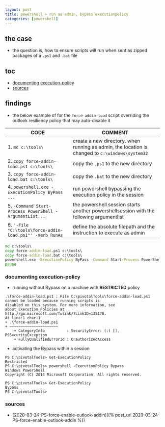 ```yaml
---
layout: post
title: powershell > run as admin, bypass executionpolicy
categories: [powershell]
---
```

## the case	
* the question is, how to ensure scripts will run when sent as zipped packages of a `.ps1` and `.bat` file 


## toc
<!-- TOC -->

- [documenting execution-policy](#documenting-execution-policy)
- [sources](#sources)

<!-- /TOC -->

## findings
* the below example of for the `force-addin-load` script overriding the outlook resiliency policy that may auto-disable it

CODE                                                     | COMMENT
---------------------------------------------------------|------------------------------------------------------------------------------------------------
1. `md c:\tools\`                                        | create a new directory. when running as admin, the location is changed to `c:\windows\system32`
2. `copy force-addin-load.ps1 c:\tools\`                 | copy the `.ps1` to the new directory
3. `copy force-addin-load.bat c:\tools\`                 | copy the `.bat` to the new directory
4. `powershell.exe -ExecutionPolicy ByPass ...`          | run powershell bypassing the execution policy in the session
5. `-Command Start-Process PowerShell -ArgumentList...`  | the powershell session starts another powershellsession with the following argumentlist
6. `'-File "C:\tools\force-addin-load.ps1"' -Verb RunAs` | define the absolute filepath and the instruction to execute as admin

```bat
md c:\tools\                        
copy force-addin-load.ps1 c:\tools\ 
copy force-addin-load.bat c:\tools\ 
powershell.exe -ExecutionPolicy ByPass -Command Start-Process PowerShell -ArgumentList '-File "C:\tools\force-addin-load.ps1"' -Verb RunAs
pause
```

### documenting execution-policy
* running without Bypass on a machine with **RESTRICTED** policy

```
.\force-addin-load.ps1 : File C:\pivotalTools\force-addin-load.ps1 cannot be loaded because running scripts is
disabled on this system. For more information, see about_Execution_Policies at
http://go.microsoft.com/fwlink/?LinkID=135170.
At line:1 char:1
+ .\force-addin-load.ps1
+ ~~~~~~~~~~~~~~~~~~~~~~
    + CategoryInfo          : SecurityError: (:) [], PSSecurityException
    + FullyQualifiedErrorId : UnauthorizedAccess
```

* activating the Bypass within a session

```
PS C:\pivotalTools> Get-ExecutionPolicy
Restricted
PS C:\pivotalTools> powershell -ExecutionPolicy Bypass
Windows PowerShell
Copyright (C) 2014 Microsoft Corporation. All rights reserved.

PS C:\pivotalTools> Get-ExecutionPolicy
Bypass
PS C:\pivotalTools>
```


### sources
* [2020-03-24-PS-force-enable-outlook-addin]({% post_url 2020-03-24-PS-force-enable-outlook-addin %})
